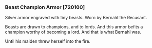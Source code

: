 ### Beast Champion Armor [720100]

Silver armor engraved with tiny beasts. Worn by Bernahl the Recusant.

Beasts are drawn to champions, and to lords. And this armor befits a champion worthy of becoming a lord. And that is what Bernahl was.

Until his maiden threw herself into the fire.